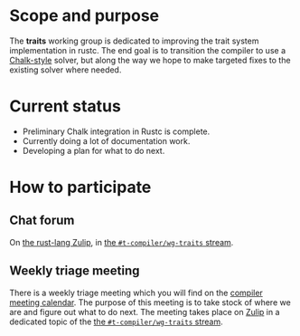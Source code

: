 # Scope and purpose

The **traits** working group is dedicated to improving the trait
system implementation in rustc. The end goal is to transition the
compiler to use a [Chalk-style] solver, but along the way we hope to
make targeted fixes to the existing solver where needed.

[Chalk-style]: https://github.com/rust-lang-nursery/chalk

# Current status

- Preliminary Chalk integration in Rustc is complete.
- Currently doing a lot of documentation work.
- Developing a plan for what to do next. 

# How to participate

## Chat forum

On [the rust-lang Zulip][z], in [the `#t-compiler/wg-traits` stream][s].

[z]: https://rust-lang.zulipchat.com/
[s]: https://rust-lang.zulipchat.com/#narrow/stream/144729-t-compiler.2Fwg-traits

## Weekly triage meeting

There is a weekly triage meeting which you will find on the [compiler
meeting calendar][c]. The purpose of this meeting is to take stock of
where we are and figure out what to do next. The meeting takes place
on [Zulip][z] in a dedicated topic of the [the `#t-compiler/wg-traits`
stream][s].

[c]: https://github.com/rust-lang/compiler-team#meeting-calendar
